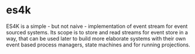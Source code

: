 # es4k

ES4K is a simple - but not naive - implementation of event stream for event sourced systems.
Its scope is to store and read streams for event store in a way, 
that can be used later to build more elaborate systems with their own event based process managers, state machines 
and for running projections.
